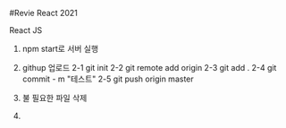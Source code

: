 #Revie React 2021

React JS


1. npm start로 서버 실행
2. githup 업로드
2-1 git init
2-2 git remote add origin
2-3 git add .
2-4 git commit - m "테스트"
2-5 git push origin master

3. 불 필요한 파일 삭제

4.